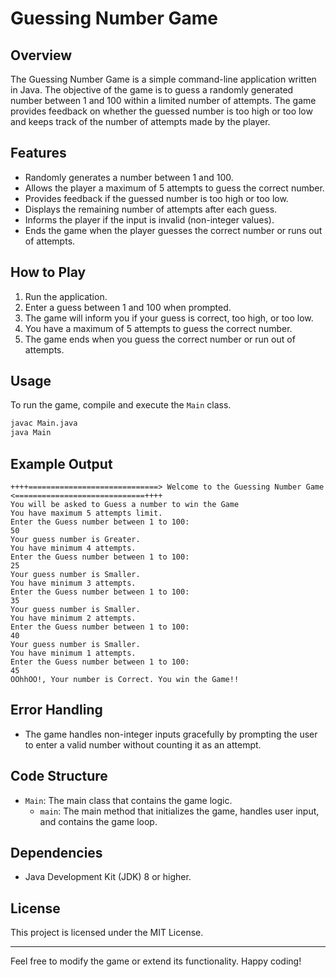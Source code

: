 # Guessing Number Game

## Overview

The Guessing Number Game is a simple command-line application written in Java. The objective of the game is to guess a randomly generated number between 1 and 100 within a limited number of attempts. The game provides feedback on whether the guessed number is too high or too low and keeps track of the number of attempts made by the player.

## Features

- Randomly generates a number between 1 and 100.
- Allows the player a maximum of 5 attempts to guess the correct number.
- Provides feedback if the guessed number is too high or too low.
- Displays the remaining number of attempts after each guess.
- Informs the player if the input is invalid (non-integer values).
- Ends the game when the player guesses the correct number or runs out of attempts.

## How to Play

1. Run the application.
2. Enter a guess between 1 and 100 when prompted.
3. The game will inform you if your guess is correct, too high, or too low.
4. You have a maximum of 5 attempts to guess the correct number.
5. The game ends when you guess the correct number or run out of attempts.

## Usage

To run the game, compile and execute the `Main` class.

```bash
javac Main.java
java Main
```

## Example Output

```
++++=============================> Welcome to the Guessing Number Game <=============================++++
You will be asked to Guess a number to win the Game
You have maximum 5 attempts limit.
Enter the Guess number between 1 to 100: 
50
Your guess number is Greater.
You have minimum 4 attempts.
Enter the Guess number between 1 to 100: 
25
Your guess number is Smaller.
You have minimum 3 attempts.
Enter the Guess number between 1 to 100: 
35
Your guess number is Smaller.
You have minimum 2 attempts.
Enter the Guess number between 1 to 100: 
40
Your guess number is Smaller.
You have minimum 1 attempts.
Enter the Guess number between 1 to 100: 
45
OOhhOO!, Your number is Correct. You win the Game!!
```

## Error Handling

- The game handles non-integer inputs gracefully by prompting the user to enter a valid number without counting it as an attempt.

## Code Structure

- `Main`: The main class that contains the game logic.
  - `main`: The main method that initializes the game, handles user input, and contains the game loop.

## Dependencies

- Java Development Kit (JDK) 8 or higher.

## License

This project is licensed under the MIT License.

---

Feel free to modify the game or extend its functionality. Happy coding!
